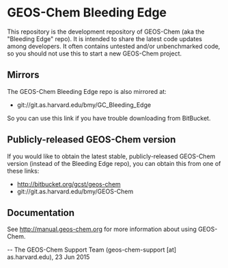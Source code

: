 # GEOS-Chem Bleeding Edge #

This repository is the development repository of GEOS-Chem (aka the "Bleeding Edge" repo).  It is intended to share the latest code updates among developers.  It often contains untested and/or unbenchmarked code, so you should not use this to start a new GEOS-Chem project.  

## Mirrors ##

The GEOS-Chem Bleeding Edge repo is also mirrored at:

* git://git.as.harvard.edu/bmy/GC_Bleeding_Edge

So you can use this link if you have trouble downloading from BitBucket.

## Publicly-released GEOS-Chem version

If you would like to obtain the latest stable, publicly-released GEOS-Chem version (instead of the Bleeding Edge repo), you can obtain this from one of these links:

* http://bitbucket.org/gcst/geos-chem
* git://git.as.harvard.edu/bmy/GEOS-Chem

## Documentation ##

See http://manual.geos-chem.org for more information about using GEOS-Chem.

-- The GEOS-Chem Support Team (geos-chem-support [at] as.harvard.edu), 23 Jun 2015